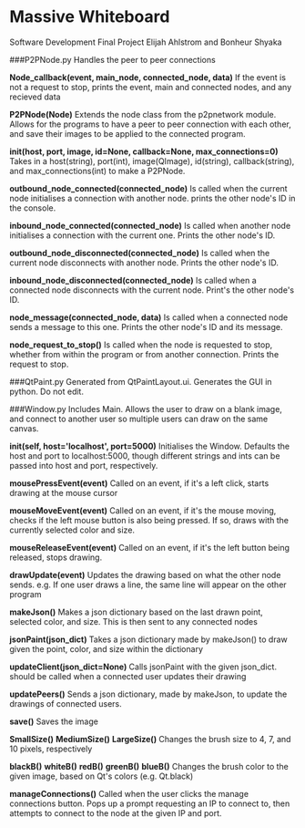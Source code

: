 # Massive Whiteboard
Software Development Final Project
Elijah Ahlstrom and Bonheur Shyaka

###P2PNode.py
Handles the peer to peer connections

**Node_callback(event, main_node, connected_node, data)**
If the event is not a request to stop, prints the event, main and connected nodes, and any recieved data

**P2PNode(Node)**
Extends the node class from the p2pnetwork module. Allows for the programs to have a peer to peer connection with each other, and save their images to be applied to the connected program.

**__init__(host, port, image, id=None, callback=None, max_connections=0)**
Takes in a host(string), port(int), image(QImage), id(string), callback(string), and max_connections(int) to make a P2PNode.

**outbound_node_connected(connected_node)**
Is called when the current node initialises a connection with another node. prints the other node's ID in the console.

**inbound_node_connected(connected_node)**
Is called when another node initialises a connection with the current one. Prints the other node's ID.

**outbound_node_disconnected(connected_node)**
Is called when the current node disconnects with another node. Prints the other node's ID.

**inbound_node_disconnected(connected_node)**
Is called when a connected node disconnects with the current node. Print's the other node's ID.

**node_message(connected_node, data)**
Is called when a connected node sends a message to this one. Prints the other node's ID and its message.

**node_request_to_stop()**
Is called when the node is requested to stop, whether from within the program or from another connection. Prints the request to stop.


###QtPaint.py
Generated from QtPaintLayout.ui. Generates the GUI in python. Do not edit.

###Window.py
Includes Main. Allows the user to draw on a blank image, and connect to another user so multiple users can draw on the same canvas.

**__init__(self, host='localhost', port=5000)**
Initialises the Window. Defaults the host and port to localhost:5000, though different strings and ints can be passed into host and port, respectively.

**mousePressEvent(event)**
Called on an event, if it's a left click, starts drawing at the mouse cursor

**mouseMoveEvent(event)**
Called on an event, if it's the mouse moving, checks if the left mouse button is also being pressed. If so, draws with the currently selected color and size.

**mouseReleaseEvent(event)**
Called on an event, if it's the left button being released, stops drawing.

**drawUpdate(event)**
Updates the drawing based on what the other node sends. e.g. If one user draws a line, the same line will appear on the other program

**makeJson()**
Makes a json dictionary based on the last drawn point, selected color, and size. This is then sent to any connected nodes

**jsonPaint(json_dict)**
Takes a json dictionary made by makeJson() to draw given the point, color, and size within the dictionary

**updateClient(json_dict=None)**
Calls jsonPaint with the given json_dict. should be called when a connected user updates their drawing

**updatePeers()**
Sends a json dictionary, made by makeJson, to update the drawings of connected users.

**save()**
Saves the image

**SmallSize()**
**MediumSize()**
**LargeSize()**
Changes the brush size to 4, 7, and 10 pixels, respectively

**blackB()**
**whiteB()**
**redB()**
**greenB()**
**blueB()**
Changes the brush color to the given image, based on Qt's colors (e.g. Qt.black)

**manageConnections()**
Called when the user clicks the manage connections button. Pops up a prompt requesting an IP to connect to, then attempts to connect to the node at the given IP and port.
